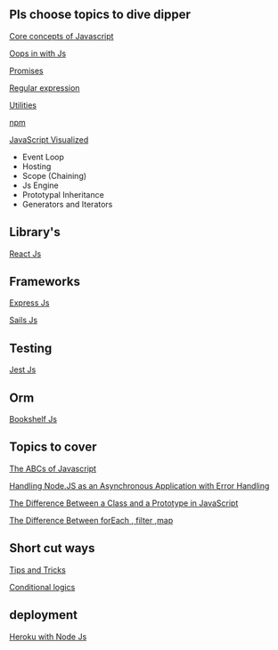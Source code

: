 ## Pls choose topics to dive dipper

[Core concepts of Javascript](./core/index.md)

[Oops in with Js](./oops/js.oops.md)

[Promises](./promise/promise.md)

[Regular expression](./regex.md)

[Utilities](./utils/utils.md)

[npm](./npm/index.md)

[JavaScript Visualized](./visualized/index.md)

- Event Loop
- Hosting
- Scope (Chaining)
- Js Engine
- Prototypal Inheritance
- Generators and Iterators

## Library's

[React Js](./ReactJs/Index.md)

## Frameworks

[Express Js](./ExpressJs/Index.md)

[Sails Js](./sailsjs/index.md)

## Testing

[Jest Js](./jest/01.md)

## Orm
[Bookshelf Js](./orms/bookshelf/index.md)

## Topics to cover

[The ABCs of Javascript](./abc.md)

[Handling Node.JS as an Asynchronous Application with Error Handling](./sync.async.md)

[The Difference Between a Class and a Prototype in JavaScript](./prototype.class.md)

[The Difference Between forEach , filter ,map](./ES16.md)

## Short cut ways

[Tips and Tricks](./tips_and_tricks/trick.md)

[Conditional logics](./condition.md)

## deployment

[Heroku with Node Js](./deployment/index.md)
